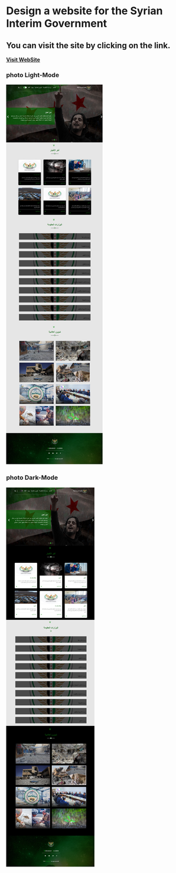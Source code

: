 # Design a website for the Syrian Interim Government
## You can visit the site by clicking on the link.
**[Visit WebSite](https://syrain-interim-goverment.netlify.app)**
<br>
### photo Light-Mode
![light-Mode](image/Light-Mode.jpeg)
<br>
### photo Dark-Mode
![Dark-Mode](image/Dark-Mode.jpeg)


